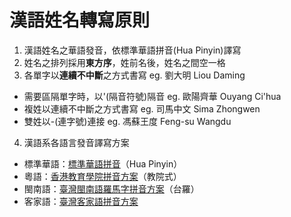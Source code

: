 # 漢語姓名轉寫原則
1. 漢語姓名之華語發音，依標準華語拼音(Hua Pinyin)譯寫
2. 姓名之排列採用**東方序**，姓前名後，姓名之間空一格
3. 各單字以**連續不中斷**之方式書寫 eg. 劉大明 Liou Daming
* 需要區隔單字時，以'(隔音符號)隔音 eg. 歐陽齊華 Ouyang Ci'hua
* 複姓以連續不中斷之方式書寫 eg. 司馬中文 Sima Zhongwen
* 雙姓以-(連字號)連接 eg. 馮蘇王度 Feng-su Wangdu
4. 漢語系各語言發音譯寫方案
* 標準華語：[標準華語拼音](https://github.com/phlinhng/hua-pinyin/blob/master/README.md)（Hua Pinyin）
* 粵語：[香港教育學院拼音方案](https://en.wikipedia.org/wiki/Cantonese_Pinyin)（教院式）
* 閩南語：[臺灣閩南語羅馬字拼音方案](https://en.wikipedia.org/wiki/Taiwanese_Romanization_System)（台羅）
* 客家語：[臺灣客家語拼音方案](https://en.wikipedia.org/wiki/Taiwanese_Hakka_Romanization_System)
